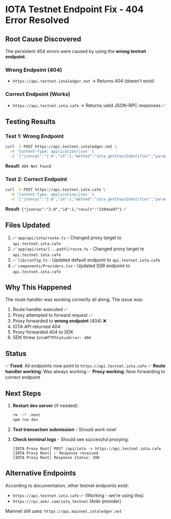 # IOTA Testnet Endpoint Fix - 404 Error Resolved

## Root Cause Discovered

The persistent 404 errors were caused by using the **wrong testnet endpoint**.

### Wrong Endpoint (404)
- `https://api.testnet.iotaledger.net` → Returns 404 (doesn't exist)

### Correct Endpoint (Works)
- `https://api.testnet.iota.cafe` → Returns valid JSON-RPC responses ✅

## Testing Results

### Test 1: Wrong Endpoint
```bash
curl -X POST https://api.testnet.iotaledger.net \
  -H 'Content-Type: application/json' \
  -d '{"jsonrpc":"2.0","id":1,"method":"iota_getChainIdentifier","params":[]}'
```
**Result**: `404 Not Found`

### Test 2: Correct Endpoint
```bash
curl -X POST https://api.testnet.iota.cafe \
  -H 'Content-Type: application/json' \
  -d '{"jsonrpc":"2.0","id":1,"method":"iota_getChainIdentifier","params":[]}'
```
**Result**: `{"jsonrpc":"2.0","id":1,"result":"2304aa97"}` ✅

## Files Updated

1. ✅ `app/api/iota/route.ts` - Changed proxy target to `api.testnet.iota.cafe`
2. ✅ `app/api/iota/[...path]/route.ts` - Changed proxy target to `api.testnet.iota.cafe`
3. ✅ `lib/config.ts` - Updated default endpoint to `api.testnet.iota.cafe`
4. ✅ `components/Providers.tsx` - Updated SSR endpoint to `api.testnet.iota.cafe`

## Why This Happened

The route handler was working correctly all along. The issue was:
1. Route handler executed ✅
2. Proxy attempted to forward request ✅
3. Proxy forwarded to **wrong endpoint** (404) ❌
4. IOTA API returned 404
5. Proxy forwarded 404 to SDK
6. SDK threw `IotaHTTPStatusError: 404`

## Status

✅ **Fixed**: All endpoints now point to `https://api.testnet.iota.cafe`
✅ **Route handler working**: Was always working
✅ **Proxy working**: Now forwarding to correct endpoint

## Next Steps

1. **Restart dev server** (if needed):
   ```bash
   rm -rf .next
   npm run dev
   ```

2. **Test transaction submission** - Should work now!

3. **Check terminal logs** - Should see successful proxying:
   ```
   [IOTA Proxy Root] POST /api/iota -> https://api.testnet.iota.cafe
   [IOTA Proxy Root] ✅ Response received
   [IOTA Proxy Root] Response status: 200
   ```

## Alternative Endpoints

According to documentation, other testnet endpoints exist:
- `https://api.testnet.iota.cafe` ✅ (Working - we're using this)
- `https://rpc.ankr.com/iota_testnet` (Ankr provider)

Mainnet still uses: `https://api.mainnet.iotaledger.net`


